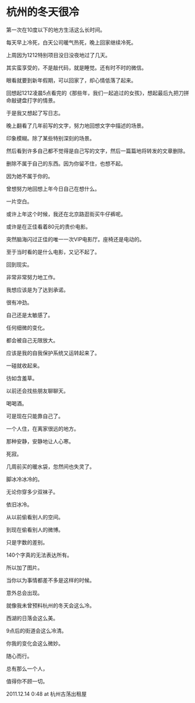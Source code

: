 # 杭州的冬天很冷

第一次在10度以下的地方生活这么长时间。


每天早上冷死，白天公司暖气热死，晚上回家继续冷死。

上周因为1212特别项目没日没夜地过了几天。

其实蛮享受的，不是敲代码，就是睡觉。还有时不时的微信。




眼看就要到新年假期，可以回家了，却心情低落了起来。

回想起1212凌晨5点看完的《那些年，我们一起追过的女孩》，想起最后九把刀拼命敲键盘打字的情景。

于是我又想起了写日志。




晚上翻看了几年前写的文字，努力地回想文字中描述的场景。

印象模糊。除了某些特别深刻的场景。




然后看到许多自己都不觉得是自己写的文字，然后一篇篇地将转发的文章删除。

删除不属于自己的东西。因为你留不住，也想不起。

因为她不属于你的。




曾想努力地回想上年今日自己在想什么。

一片空白。

或许上年这个时候，我还在北京路逛街买牛仔裤呢。

或许是在正佳看着80元的贵价电影。

突然脑海闪过正佳的唯一一次VIP电影厅。座椅还是电动的。




至于当时看的是什么电影，又记不起了。




回到现实。

非常非常努力地工作。

我想应该是为了达到承诺。

很有冲劲。




自己还是太敏感了。

任何细微的变化。

都会被自己无限放大。

应该是我的自我保护系统又运转起来了。

一碰就收起来。

彷如含羞草。




以前还会找些朋友聊聊天。

喝喝酒。

可是现在只能靠自己了。

一个人住，在离家很远的地方。

那种安静，安静地让人心寒。

死寂。




几周前买的暖水袋，忽然间也失灵了。

脚冰冷冰冷的。

无论你穿多少双袜子。

依旧冰冷。




从以前偷看别人的空间。

到现在偷看别人的微博。

只是字数的差别。

140个字真的无法表达所有。

所以加了图片。




当你以为事情都差不多是这样的时候。

意外总会出现。




就像我未曾预料杭州的冬天会这么冷。

西湖的日落会这么美。

9点后的街道会这么冷清。

你我的变化会这么微妙。




随心而行。

总有那么一个人，

值得你不顾一切。




2011.12.14 0:48 at 杭州古荡出租屋